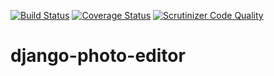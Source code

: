 [![Build Status](https://travis-ci.org/andela-cdike/django-photo-editor.svg?branch=develop)](https://travis-ci.org/andela-cdike/django-photo-editor)
[![Coverage Status](https://coveralls.io/repos/github/andela-cdike/django-photo-editor/badge.svg?branch=develop)](https://coveralls.io/github/andela-cdike/django-photo-editor?branch=develop)
[![Scrutinizer Code Quality](https://scrutinizer-ci.com/g/andela-cdike/django-photo-editor/badges/quality-score.png?b=develop)](https://scrutinizer-ci.com/g/andela-cdike/django-photo-editor/?branch=develop)
# django-photo-editor